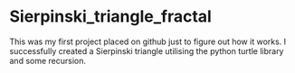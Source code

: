 # Sierpinski_triangle_fractal
This was my first project placed on github just to figure out how it works.
I successfully created a Sierpinski triangle utilising the python turtle library and some recursion.
